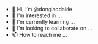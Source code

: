 - 👋 Hi, I’m @donglaodaide
- 👀 I’m interested in ...
- 🌱 I’m currently learning ...
- 💞️ I’m looking to collaborate on ...
- 📫 How to reach me ...

<!---
donglaodaide/donglaodaide is a ✨ special ✨ repository because its `README.md` (this file) appears on your GitHub profile.
You can click the Preview link to take a look at your changes.
--->
